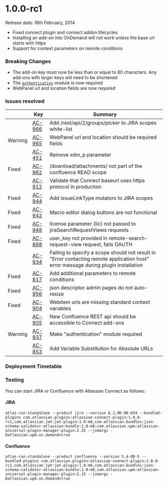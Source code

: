 # 1.0.0-rc1

Release date: 18th February, 2014

* Fixed connect plugin and connect addon lifecycles
* Installing an add-on into OnDemand will not work unless the base url starts with https
* Support for context parameters on remote conditions

### Breaking Changes

* The add-on key must now be less than or equal to 80 characters. Any add-ons with larger keys will need to be shortened
* The [`authentication`](../modules/authentication.html) module is now required
* WebPanel url and location fields are now required

### Issues resolved

<table class="aui issue-table">
    <thead>
        <tr>
            <th></th>
            <th class='key'>Key</th>
            <th>Summary</th>
        </tr>
    </thead>
    <tbody>
        <tr>
            <td></td>
            <td><a href="https://ecosystem.atlassian.net/browse/AC-966">AC-966</a></td>
            <td>Add /rest/api/2/groups/picker to JIRA scopes white-list</td>
        </tr>
        <tr>
            <td><span class="aui-icon aui-icon-small aui-icon-warning">Warning</span></td>
            <td><a href="https://ecosystem.atlassian.net/browse/AC-965">AC-965</a></td>
            <td>WebPanel url and location should be required fields</td>
        </tr>
            <td></td>
            <td><a href="https://ecosystem.atlassian.net/browse/AC-451">AC-451</a></td>
            <td>Remove xdm_p parameter</td>
        </tr>
        <tr>
            <td><span class="aui-icon aui-icon-small aui-icon-success">Fixed</span></td>
            <td><a href="https://ecosystem.atlassian.net/browse/AC-962">AC-962</a></td>
            <td>/download/attachments/ not part of the confluence READ scope</td>
        </tr>
        <tr>
            <td></td>
            <td><a href="https://ecosystem.atlassian.net/browse/AC-912">AC-912</a></td>
            <td>Validate that Connect baseurl uses https protocol in production</td>
        </tr>
        <tr>
            <td><span class="aui-icon aui-icon-small aui-icon-success">Fixed</span></td>
            <td><a href="https://ecosystem.atlassian.net/browse/AC-944">AC-944</a></td>
            <td>Add issueLinkType mutators to JIRA scopes</td>
        </tr>
        <tr>
            <td><span class="aui-icon aui-icon-small aui-icon-success">Fixed</span></td>
            <td><a href="https://ecosystem.atlassian.net/browse/AC-942">AC-942</a></td>
            <td>Macro editor dialog buttons are not functional</td>
        </tr>
        <tr>
            <td><span class="aui-icon aui-icon-small aui-icon-success">Fixed</span></td>
            <td><a href="https://ecosystem.atlassian.net/browse/AC-948">AC-948</a></td>
            <td>license parameter (lic) not passed to jiraSearchRequestViews requests</td>
        </tr>
        <tr>
            <td><span class="aui-icon aui-icon-small aui-icon-success">Fixed</span></td>
            <td><a href="https://ecosystem.atlassian.net/browse/AC-868">AC-868</a></td>
            <td>user_key not provided in remote-search-request-view request, fails OAUTH</td>
        </tr>
        <tr>
            <td></td>
            <td><a href="https://ecosystem.atlassian.net/browse/AC-934">AC-934</a></td>
            <td>Failing to specify a scope should not result in "Error contacting remote application host" error message during plugin installation</td>
        </tr>
        <tr>
            <td><span class="aui-icon aui-icon-small aui-icon-success">Fixed</span></td>
            <td><a href="https://ecosystem.atlassian.net/browse/AC-817">AC-817</a></td>
            <td>Add additional parameters to remote conditions</td>
        </tr>
        <tr>
            <td><span class="aui-icon aui-icon-small aui-icon-success">Fixed</span></td>
            <td><a href="https://ecosystem.atlassian.net/browse/AC-956">AC-956</a></td>
            <td>json descriptor admin pages do not auto-resize</td>
        </tr>
        <tr>
            <td><span class="aui-icon aui-icon-small aui-icon-success">Fixed</span></td>
            <td><a href="https://ecosystem.atlassian.net/browse/AC-904">AC-904</a></td>
            <td>Webitem urls are missing standard context variables</td>
        </tr>
        <tr>
            <td></td>
            <td><a href="https://ecosystem.atlassian.net/browse/AC-905">AC-905</a></td>
            <td>New Confluence REST api should be accessible to Connect add-ons</td>
        </tr>
        <tr>
            <td><span class="aui-icon aui-icon-small aui-icon-warning">Warning</span></td>
            <td><a href="https://ecosystem.atlassian.net/browse/AC-937">AC-937</a></td>
            <td>Make "authentication" module required</td>
        </tr>
        <tr>
            <td></td>
            <td><a href="https://ecosystem.atlassian.net/browse/AC-853">AC-853</a></td>
            <td>Add Variable Substitution for Absolute URLs</td>
        </tr>
    </tbody>
</table>

### Deployment Timetable

### Testing

You can start JIRA or Confluence with Atlassian Connect as follows:

#### JIRA
<pre><code data-lang="text">atlas-run-standalone --product jira --version 6.2-OD-08-034 --bundled-plugins com.atlassian.plugins:atlassian-connect-plugin:1.0.0-rc1,com.atlassian.jwt:jwt-plugin:1.0-m8,com.atlassian.bundles:json-schema-validator-atlassian-bundle:1.0-m0,com.atlassian.upm:atlassian-universal-plugin-manager-plugin:2.15 --jvmargs -Datlassian.upm.on.demand=true</code></pre>

#### Confluence
<pre><code data-lang="text">atlas-run-standalone --product confluence --version 5.4-OD-5 --bundled-plugins com.atlassian.plugins:atlassian-connect-plugin:1.0.0-rc1,com.atlassian.jwt:jwt-plugin:1.0-m8,com.atlassian.bundles:json-schema-validator-atlassian-bundle:1.0-m0,com.atlassian.upm:atlassian-universal-plugin-manager-plugin:2.15 --jvmargs -Datlassian.upm.on.demand=true</code></pre>
